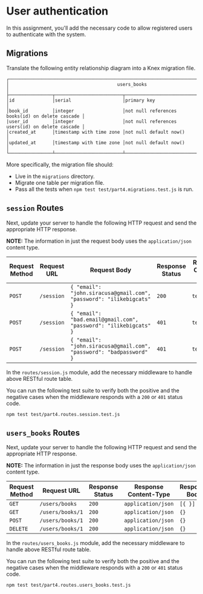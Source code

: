 # User authentication

In this assignment, you'll add the necessary code to allow registered users to authenticate with the system.

## Migrations

Translate the following entity relationship diagram into a Knex migration file.

```text
┌───────────────────────────────────────────────────────────────────────────────────────────┐
│                                        users_books                                        │
├────────────────┬─────────────────────────┬────────────────────────────────────────────────┤
│id              │serial                   │primary key                                     │
│book_id         │integer                  │not null references books(id) on delete cascade │
|user_id         │integer                  │not null references users(id) on delete cascade │
│created_at      │timestamp with time zone │not null default now()                          │
│updated_at      │timestamp with time zone │not null default now()                          │
└────────────────┴─────────────────────────┴────────────────────────────────────────────────┘
```

More specifically, the migration file should:

- Live in the `migrations` directory.
- Migrate one table per migration file.
- Pass all the tests when `npm test test/part4.migrations.test.js` is run.

## `session` Routes

Next, update your server to handle the following HTTP request and send the appropriate HTTP response.

**NOTE:** The information in just the request body uses the `application/json` content type.

| Request Method | Request URL        | Request Body                                                         | Response Status | Response Content-Type | Response Body  |
|----------------|--------------------|----------------------------------------------------------------------|-----------------|-----------------------|----------------|
| `POST`         | `/session`         | `{ "email": "john.siracusa@gmail.com", "password": "ilikebigcats" }` | `200`           | `text/plain`          | `OK`           |
| `POST`         | `/session`         | `{ "email": "bad.email@gmail.com", "password": "ilikebigcats" }`     | `401`           | `text/plain`          | `Unauthorized` |
| `POST`         | `/session`         | `{ "email": "john.siracusa@gmail.com", "password": "badpassword" }`  | `401`           | `text/plain`          | `Unauthorized` |

In the `routes/session.js` module, add the necessary middleware to handle above RESTful route table.

You can run the following test suite to verify both the positive and the negative cases when the middleware responds with a `200` or `401` status code.

```shell
npm test test/part4.routes.session.test.js
```

## `users_books` Routes

Next, update your server to handle the following HTTP request and send the appropriate HTTP response.

**NOTE:** The information in just the response body uses the `application/json` content type.

| Request Method | Request URL        | Response Status | Response Content-Type | Response Body  |
|----------------|--------------------|-----------------|-----------------------|----------------|
| `GET`          | `/users/books`     | `200`           | `application/json`    | `[{ }]`        |
| `GET`          | `/users/books/1`   | `200`           | `application/json`    | `{}`           |
| `POST`         | `/users/books/1`   | `200`           | `application/json`    | `{}`           |
| `DELETE`       | `/users/books/1`   | `200`           | `application/json`    | `{}`           |

In the `routes/users_books.js` module, add the necessary middleware to handle above RESTful route table.

You can run the following test suite to verify both the positive and the negative cases when the middleware responds with a `200` or `401` status code.

```shell
npm test test/part4.routes.users_books.test.js
```
